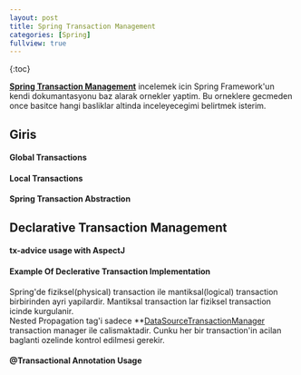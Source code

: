 ```yaml
---
layout: post
title: Spring Transaction Management
categories: [Spring]
fullview: true
---
```


{:toc}


**[Spring Transaction Management](http://docs.spring.io/spring/docs/current/spring-framework-reference/html/transaction.html)** incelemek icin Spring Framework'un kendi dokumantasyonu baz alarak ornekler yaptim. Bu orneklere gecmeden once basitce hangi basliklar altinda inceleyecegimi belirtmek isterim.


Giris
------------

#### <i class="icon-file"></i> Global Transactions

#### <i class="icon-file"></i> Local Transactions

#### <i class="icon-file"></i> Spring Transaction Abstraction


Declarative Transaction Management
-------------

#### <i class="icon-file"></i> tx-advice usage with AspectJ

#### <i class="icon-file"></i> Example Of Declerative Transaction Implementation

Spring'de fiziksel(physical) transaction ile mantiksal(logical) transaction birbirinden ayri yapilardir. Mantiksal transaction lar fiziksel transaction icinde kurgulanir.  
Nested Propagation tag'i sadece **[DataSourceTransactionManager](http://docs.spring.io/spring-framework/docs/2.5.x/api/org/springframework/jdbc/datasource/DataSourceTransactionManager.html) transaction manager ile calismaktadir. Cunku her bir transaction'in acilan baglanti ozelinde kontrol edilmesi gerekir. 

#### <i class="icon-file"></i> @Transactional Annotation Usage
